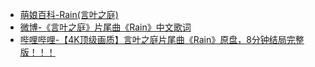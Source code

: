 - [萌娘百科-Rain(言叶之庭)](https://zh.moegirl.org.cn/Rain(%E8%A8%80%E5%8F%B6%E4%B9%8B%E5%BA%AD))
- [微博-《言叶之庭》片尾曲《Rain》中文歌词](http://blog.sina.com.cn/s/blog_6512d3cc0101gvnu.html)
- [哔哩哔哩-【4K顶级画质】言叶之庭片尾曲《Rain》原盘，8分钟结局完整版！！！](https://www.bilibili.com/video/BV1Vr4y1C7zG)
